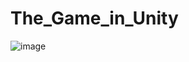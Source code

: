 # The_Game_in_Unity
![image](https://user-images.githubusercontent.com/56367868/162809533-a1576048-9ed9-4bd3-951d-c5a963c0e797.png)

